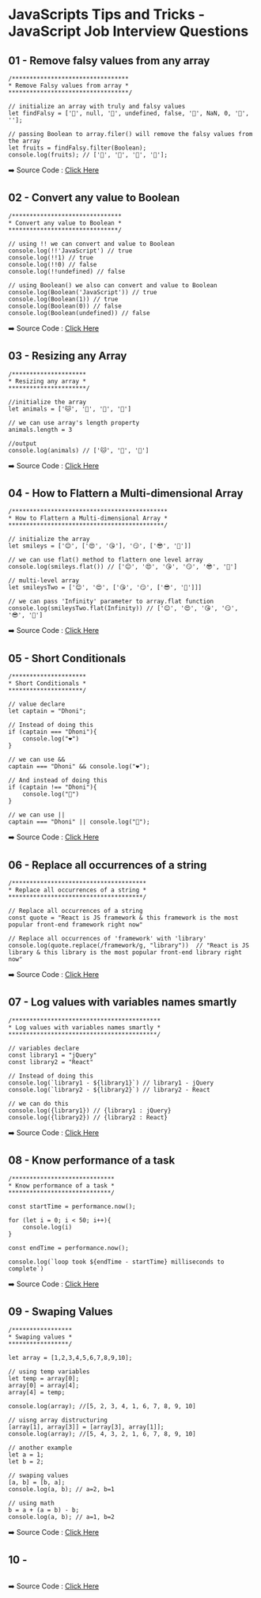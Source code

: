 # JavaScripts Tips and Tricks - JavaScript Job Interview Questions

## 01 - Remove falsy values from any array
```
/*********************************
* Remove Falsy values from array *
**********************************/

// initialize an array with truly and falsy values
let findFalsy = ['🍎', null, '🥑', undefined, false, '🍌', NaN, 0, '🍒', ''];

// passing Boolean to array.filer() will remove the falsy values from the array
let fruits = findFalsy.filter(Boolean);
console.log(fruits); // ['🍎', '🥑', '🍌', '🍒'];
```

➡️ Source Code : [Click Here](01_Tips-and-Tricks/script.js)

## 02 - Convert any value to Boolean
```
/*******************************
* Convert any value to Boolean *
*******************************/

// using !! we can convert and value to Boolean
console.log(!!'JavaScript') // true
console.log(!!1) // true
console.log(!!0) // false
console.log(!!undefined) // false

// using Boolean() we also can convert and value to Boolean
console.log(Boolean('JavaScript')) // true
console.log(Boolean(1)) // true
console.log(Boolean(0)) // false
console.log(Boolean(undefined)) // false
```

➡️ Source Code : [Click Here](02_Tips-and-Tricks/script.js)

## 03 - Resizing any Array
```
/*********************
* Resizing any array *
**********************/

//initialize the array
let animals = ['🐱', '🐼', '🐯', '🦓']

// we can use array's length property
animals.length = 3

//output
console.log(animals) // ['🐱', '🐼', '🐯']
```

➡️ Source Code : [Click Here](03_Tips-and-Tricks/script.js)

## 04 - How to Flattern a Multi-dimensional Array
```
/********************************************
* How to Flattern a Multi-dimensional Array *
********************************************/

// initialize the array
let smileys = ['😊', ['😍', '😘'], '😏', ['😎', '🥺']]

// we can use flat() method to flattern one level array
console.log(smileys.flat()) // ['😊', '😍', '😘', '😏', '😎', '🥺']

// multi-level array
let smileysTwo = ['😊', '😍', ['😘', '😏', ['😎', '🥺']]]

// we can pass 'Infinity' parameter to array.flat function
console.log(smileysTwo.flat(Infinity)) // ['😊', '😍', '😘', '😏', '😎', '🥺']
```

➡️ Source Code : [Click Here](04_Tips-and-Tricks/script.js)

## 05 - Short Conditionals
```
/*********************
* Short Conditionals *
*********************/

// value declare
let captain = "Dhoni";

// Instead of doing this
if (captain === "Dhoni"){
    console.log("❤️")
}

// we can use &&
captain === "Dhoni" && console.log("❤️");

// And instead of doing this
if (captain !== "Dhoni"){
    console.log("👿")
}

// we can use ||
captain === "Dhoni" || console.log("👿");
```

➡️ Source Code : [Click Here](05_Tips-and-Tricks/script.js)

## 06 - Replace all occurrences of a string
```
/**************************************
* Replace all occurrences of a string *
**************************************/

// Replace all occurrences of a string
const quote = "React is JS framework & this framework is the most popular front-end framework right now"

// Replace all occurrences of 'framework' with 'library'
console.log(quote.replace(/framework/g, "library"))  // "React is JS library & this library is the most popular front-end library right now"
```

➡️ Source Code : [Click Here](06_Tips-and-Tricks/script.js)

## 07 - Log values with variables names smartly
```
/******************************************
* Log values with variables names smartly *
******************************************/

// variables declare
const library1 = "jQuery"
const library2 = "React"

// Instead of doing this
console.log(`library1 - ${library1}`) // library1 - jQuery
console.log(`library2 - ${library2}`) // library2 - React

// we can do this
console.log({library1}) // {library1 : jQuery}
console.log({library2}) // {library2 : React}
```

➡️ Source Code : [Click Here](07_Tips-and-Tricks/script.js)

## 08 - Know performance of a task
```
/*****************************
* Know performance of a task *
*****************************/

const startTime = performance.now();

for (let i = 0; i < 50; i++){
    console.log(i)
}

const endTime = performance.now();

console.log(`loop took ${endTime - startTime} milliseconds to complete`)
```

➡️ Source Code : [Click Here](08_Tips-and-Tricks/script.js)


## 09 - Swaping Values
```
/*****************
* Swaping values *
*****************/

let array = [1,2,3,4,5,6,7,8,9,10];

// using temp variables
let temp = array[0];
array[0] = array[4];
array[4] = temp;

console.log(array); //[5, 2, 3, 4, 1, 6, 7, 8, 9, 10]

// uisng array distructuring
[array[1], array[3]] = [array[3], array[1]];
console.log(array); //[5, 4, 3, 2, 1, 6, 7, 8, 9, 10]

// another example
let a = 1;
let b = 2;

// swaping values
[a, b] = [b, a];
console.log(a, b); // a=2, b=1

// using math
b = a + (a = b) - b;
console.log(a, b); // a=1, b=2
```

➡️ Source Code : [Click Here](09_Tips-and-Tricks/script.js)


## 10 - 
```

```

➡️ Source Code : [Click Here](10_Tips-and-Tricks/script.js)